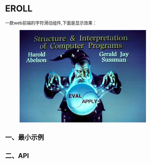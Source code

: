 ﻿# EROLL
一款web前端的字符滑动组件,下面是显示效果：
<p align="center">
  <img src="https://raw.githubusercontent.com/lsj9383/LispJava/master/icon/title.jpg?raw=true">
</p>

## 一、最小示例


## 二、API